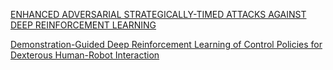 [ENHANCED ADVERSARIAL STRATEGICALLY-TIMED ATTACKS AGAINST DEEP
REINFORCEMENT LEARNING](EASAADRL.md)

[Demonstration-Guided Deep Reinforcement Learning of Control
Policies for Dexterous Human-Robot Interaction](DDRLCPDHuman-RobotInteraction.md)